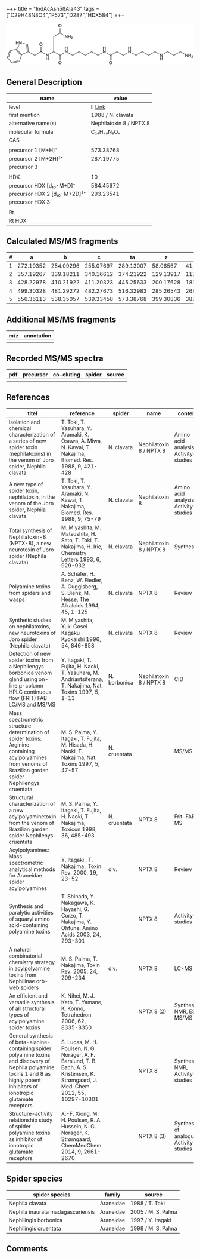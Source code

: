 +++
title = "IndAcAsn5ßAla43"
tags = ["C29H48N8O4","P573","D287","HDX584"]
+++

![](/img/IndAcAsn5bAla43.png)

## General Description

| name                         | value                   |
|------------------------------|-------------------------|
| level                        | II [Link](https://www.sciencedirect.com/science/article/pii/S0040402006009811)               |
| first mention                | 1988 / N. clavata       |
| alternative name(s)          | Nephilatoxin 8 / NPTX 8 |
| molecular formula            | C₂₉H₄₈N₈O₄              |
| CAS                          |                         |
|                              |                         |
| precursor 1 [M+H]⁺           | 573.38768               |
| precursor 2 [M+2H]²⁺         | 287.19775               |
| precursor 3                  |                         |
|                              |                         |
| HDX                          | 10                      |
| precursor HDX   [d₁₀-M+D]⁺   | 584.45672               |
| precursor HDX 2 [d₁₀-M+2D]²⁺ | 293.23541               |
| precursor HDX 3              |                         |
|                              |                         |
| Rt                           |                         |
| Rt HDX                       |                         |

## Calculated MS/MS fragments

| # | a         | b         | c         | ta        | z         | y         | tz        |
|---|-----------|-----------|-----------|-----------|-----------|-----------|-----------|
| 1 | 272.10352 | 254.09296 | 255.07697 | 289.13007 | 58.06567  | 41.03912  | 75.09222  |
| 2 | 357.19267 | 339.18211 | 340.16612 | 374.21922 | 129.13917 | 112.11262 | 146.16572 |
| 3 | 428.22978 | 410.21922 | 411.20323 | 445.25633 | 200.17628 | 183.14973 | 217.20283 |
| 4 | 499.30328 | 481.29272 | 482.27673 | 516.32983 | 285.26543 | 268.23888 | 302.29198 |
| 5 | 556.36113 | 538.35057 | 539.33458 | 573.38768 | 399.30836 | 382.28181 | 416.33491 |

## Additional MS/MS fragments

| m/z       | annotation |
|-----------|------------|
|           |            |

## Recorded MS/MS spectra

| pdf | precursor | co-eluting | spider    | source                              |
|-----|-----------|------------|-----------|-------------------------------------|
|     |           |            |           |                                     |

## References

| titel                                                                                                                                                                                | reference                                                                                                                                | spider       | name                    | content                                  | link                                                                                                               |
|--------------------------------------------------------------------------------------------------------------------------------------------------------------------------------------|------------------------------------------------------------------------------------------------------------------------------------------|--------------|-------------------------|------------------------------------------|--------------------------------------------------------------------------------------------------------------------|
| Isolation and chemical characterization of a series of new spider toxin (nephilatoxins) in the venom of Joro spider, Nephila clavata                                                 | T. Toki, T. Yasuhara, Y. Aramaki, K. Osawa, A. Miwa, N. Kawai, T. Nakajima, Biomed. Res. 1988, 9, 421-428                                | N. clavata   | Nephilatoxin 8 / NPTX 8 | Amino acid analysis, Activity-studies    | [Link](https://www.jstage.jst.go.jp/article/biomedres/9/6/9_421/_article)                                          |
| A new type of spider toxin, nephilatoxin, in the venom of the Joro spider, Nephila clavata                                                                                           | T. Toki, T. Yasuhara, Y. Aramaki, N. Kawai, T. Nakajima, Biomed. Res. 1988, 9, 75-79                                                     | N. clavata   | Nephilatoxin 8          | Amino acid analysis, Activity-studies    | [Link](https://www.jstage.jst.go.jp/article/biomedres/9/1/9_75/_article)                                           |
| Total synthesis of Nephilatoxin-8 (NPTX-8), a new neurotoxin of Joro spider (Nephila clavata)                                                                                        | M. Miyashita, M. Matsushita, H. Sato, T. Toki, T. Nakajima, H. Irie, Chemistry Letters 1993, 6, 929-932                                  | N. clavata   | Nephilatoxin 8 / NPTX 8 | Synthesis                                | [Link](https://www.jstage.jst.go.jp/browse/cl/-char/ja)                                                            |
| Polyamine toxins from spiders and wasps                                                                                                                                              | A. Schäfer, H. Benz, W. Fiedler, A. Guggisberg, S. Bienz, M. Hesse, The Alkaloids 1994, 45, 1-125                                        | N. clavata   | NPTX 8                  | Review                                   | [Link](https://www.sciencedirect.com/science/article/pii/S009995980860276X)                                        |
| Synthetic studies on nephilatoxins, new neurotoxins of Joro spider (Nephila clavata)                                                                                                 | M. Miyashita, Yuki Gosei Kagaku Kyokaishi 1996, 54, 846-858                                                                              | N. clavata   | NPTX 8                  | Review                                   | [Link](https://www.jstage.jst.go.jp/article/yukigoseikyokaishi1943/54/10/54_10_846/_article/-char/ja/)             |
| Detection of new spider toxins from a Nephilengys borbonica venom gland using on-line µ-column HPLC continuous flow (FRIT) FAB LC/MS and MS/MS                                       | Y. Itagaki, T. Fujita, H. Naoki, T. Yasuhara, M. Andriantsiferana, T. Nakajima, Nat. Toxins 1997, 5, 1-13                                | N. borbonica | Nephilatoxin 8 / NPTX 8 | CID                                      | [Link](https://onlinelibrary.wiley.com/doi/abs/10.1002/%28SICI%29%281997%295%3A1%3C1%3A%3AAID-NT1%3E3.0.CO%3B2-8)  |
| Mass spectrometric structure determination of spider toxins: Arginine-containing acylpolyamines from venoms of Brazilian garden spider Nephilengys cruentata                         | M. S. Palma, Y. Itagaki, T. Fujita, M. Hisada, H. Naoki, T. Nakajima, Nat. Toxins 1997, 5, 47-57                                         | N. cruentata |                         | MS/MS                                    | [Link](https://onlinelibrary.wiley.com/doi/abs/10.1002/%28SICI%29%281997%295%3A2%3C47%3A%3AAID-NT1%3E3.0.CO%3B2-X) |
| Structural characterization of a new acylpolyaminetoxin from the venom of Brazilian garden spider Nephilenys cruentata                                                               | M. S. Palma, Y. Itagaki, T. Fujita, H. Naoki, T. Nakajima, Toxicon 1998, 36, 485-493                                                     | N. cruentata | NPTX 8                  | Frit-FAB-MS                              | [Link](https://www.sciencedirect.com/science/article/pii/S0041010197001396)                                        |
| Acylpolyamines: Mass spectrometric analytical methods for Araneidae spider acylpolyamines                                                                                            | Y. Itagaki , T. Nakajima , Toxin Rev. 2000, 19, 23-52                                                                                    | div.         | NPTX 8                  | Review                                   | [Link](https://www.tandfonline.com/doi/abs/10.1081/TXR-100100314)                                                  |
| Synthesis and paralytic activities of squaryl amino acid-containing polyamine toxins                                                                                                 | T. Shinada, Y. Nakagawa, K. Hayashi, G. Corzo, T. Nakajima, Y. Ohfune, Amino Acids 2003, 24, 293-301                                     |              | NPTX 8                  | Activity-studies                         | [Link](https://link.springer.com/article/10.1007/s00726-002-0402-9)                                                |
| A natural combinatorial chemistry strategy in acylpolyamine toxins from Nephilinae orb-web spiders                                                                                   | M. S. Palma, T. Nakajima, Toxin Rev. 2005, 24, 209-234                                                                                   | div.         | NPTX 8                  | LC-MS                                    | [Link](https://www.tandfonline.com/doi/abs/10.1081/TXR-200057857)                                                  |
| An efficient and versatile synthesis of all structural types of acylpolyamine spider toxins                                                                                          | K. Nihei, M. J. Kato, T. Yamane, K. Konno, Tetrahedron 2006, 62, 8335-8350                                                               |              | NPTX 8 (2)              | Synthesis, NMR, ESI-MS/MS                | [Link](https://www.sciencedirect.com/science/article/pii/S0040402006009811)                                        |
| General synthesis of beta-alanine-containing spider polyamine toxins and discovery of Nephila polyamine toxins 1 and 8 as highly potent inhibitors of ionotropic glutamate receptors | S. Lucas, M. H. Poulsen, N. G. Norager, A. F. Barslund, T. B. Bach, A. S. Kristensen, K. Strømgaard, J. Med. Chem. 2012, 55, 10297-10301 |              | NPTX 8                  | Synthesis, NMR, Activity-studies         | [Link](https://pubs.acs.org/doi/abs/10.1021/jm301255m)                                                             |
| Structure-activity relationship study of spider polyamine toxins as inhibitor of ionotropic glutamate receptors                                                                      | X.-F. Xiong, M. H. Poulsen, R. A. Hussein, N. G. Norager, K. Strømgaard, ChemMedChem 2014, 9, 2661-2670                                  |              | NPTX 8 (3)              | Synthesis of analogues, Activity-studies | [Link](https://onlinelibrary.wiley.com/doi/full/10.1002/cmdc.201402278)                                            | 

## Spider species

| spider species                    | family    | source             |
|-----------------------------------|-----------|--------------------|
| Nephila clavata                   | Araneidae | 1988 / T. Toki     |
| Nephila inaurata madagascariensis | Araneidae | 2005 / M. S. Palma |
| Nephilingis borbonica             | Araneidae | 1997 / Y. Itagaki  |
| Nephilingis cruentata             | Araneidae | 1998 / M. S. Palma |

## Comments